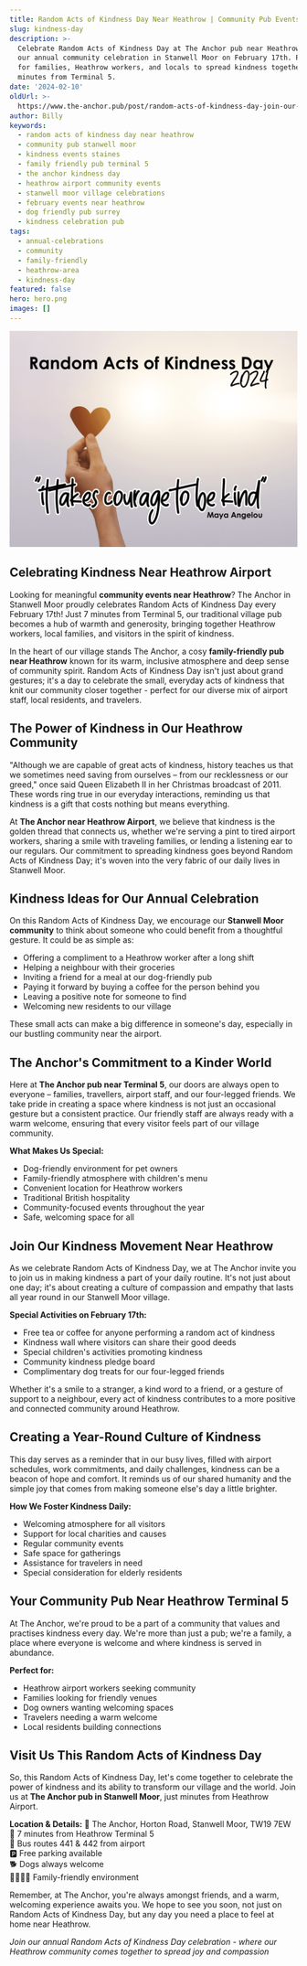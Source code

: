 ```yaml
---
title: Random Acts of Kindness Day Near Heathrow | Community Pub Events
slug: kindness-day
description: >-
  Celebrate Random Acts of Kindness Day at The Anchor pub near Heathrow. Join
  our annual community celebration in Stanwell Moor on February 17th. Perfect
  for families, Heathrow workers, and locals to spread kindness together. Just 7
  minutes from Terminal 5.
date: '2024-02-10'
oldUrl: >-
  https://www.the-anchor.pub/post/random-acts-of-kindness-day-join-our-village-celeb
author: Billy
keywords:
  - random acts of kindness day near heathrow
  - community pub stanwell moor
  - kindness events staines
  - family friendly pub terminal 5
  - the anchor kindness day
  - heathrow airport community events
  - stanwell moor village celebrations
  - february events near heathrow
  - dog friendly pub surrey
  - kindness celebration pub
tags:
  - annual-celebrations
  - community
  - family-friendly
  - heathrow-area
  - kindness-day
featured: false
hero: hero.png
images: []
---
```


![A hand holding up a brown heart cutout against a gradient sky background with 'Random Acts of Kindness Day 2024' written above and the quote 'It takes courage to be kind' by Maya Angelou below.](/content/blog/kindness-day/hero.png)

## Celebrating Kindness Near Heathrow Airport

Looking for meaningful **community events near Heathrow**? The Anchor in Stanwell Moor proudly celebrates Random Acts of Kindness Day every February 17th! Just 7 minutes from Terminal 5, our traditional village pub becomes a hub of warmth and generosity, bringing together Heathrow workers, local families, and visitors in the spirit of kindness.

In the heart of our village stands The Anchor, a cosy **family-friendly pub near Heathrow** known for its warm, inclusive atmosphere and deep sense of community spirit. Random Acts of Kindness Day isn't just about grand gestures; it's a day to celebrate the small, everyday acts of kindness that knit our community closer together - perfect for our diverse mix of airport staff, local residents, and travelers.

## The Power of Kindness in Our Heathrow Community

"Although we are capable of great acts of kindness, history teaches us that we sometimes need saving from ourselves – from our recklessness or our greed," once said Queen Elizabeth II in her Christmas broadcast of 2011. These words ring true in our everyday interactions, reminding us that kindness is a gift that costs nothing but means everything. 

At **The Anchor near Heathrow Airport**, we believe that kindness is the golden thread that connects us, whether we're serving a pint to tired airport workers, sharing a smile with traveling families, or lending a listening ear to our regulars. Our commitment to spreading kindness goes beyond Random Acts of Kindness Day; it's woven into the very fabric of our daily lives in Stanwell Moor.

## Kindness Ideas for Our Annual Celebration

On this Random Acts of Kindness Day, we encourage our **Stanwell Moor community** to think about someone who could benefit from a thoughtful gesture. It could be as simple as:

- Offering a compliment to a Heathrow worker after a long shift
- Helping a neighbour with their groceries
- Inviting a friend for a meal at our dog-friendly pub
- Paying it forward by buying a coffee for the person behind you
- Leaving a positive note for someone to find
- Welcoming new residents to our village

These small acts can make a big difference in someone's day, especially in our bustling community near the airport.

## The Anchor's Commitment to a Kinder World

Here at **The Anchor pub near Terminal 5**, our doors are always open to everyone – families, travellers, airport staff, and our four-legged friends. We take pride in creating a space where kindness is not just an occasional gesture but a consistent practice. Our friendly staff are always ready with a warm welcome, ensuring that every visitor feels part of our village community.

**What Makes Us Special:**
- Dog-friendly environment for pet owners
- Family-friendly atmosphere with children's menu
- Convenient location for Heathrow workers
- Traditional British hospitality
- Community-focused events throughout the year
- Safe, welcoming space for all

## Join Our Kindness Movement Near Heathrow

As we celebrate Random Acts of Kindness Day, we at The Anchor invite you to join us in making kindness a part of your daily routine. It's not just about one day; it's about creating a culture of compassion and empathy that lasts all year round in our Stanwell Moor village.

**Special Activities on February 17th:**
- Free tea or coffee for anyone performing a random act of kindness
- Kindness wall where visitors can share their good deeds
- Special children's activities promoting kindness
- Community kindness pledge board
- Complimentary dog treats for our four-legged friends

Whether it's a smile to a stranger, a kind word to a friend, or a gesture of support to a neighbour, every act of kindness contributes to a more positive and connected community around Heathrow.

## Creating a Year-Round Culture of Kindness

This day serves as a reminder that in our busy lives, filled with airport schedules, work commitments, and daily challenges, kindness can be a beacon of hope and comfort. It reminds us of our shared humanity and the simple joy that comes from making someone else's day a little brighter.

**How We Foster Kindness Daily:**
- Welcoming atmosphere for all visitors
- Support for local charities and causes
- Regular community events
- Safe space for gatherings
- Assistance for travelers in need
- Special consideration for elderly residents

## Your Community Pub Near Heathrow Terminal 5

At The Anchor, we're proud to be a part of a community that values and practises kindness every day. We're more than just a pub; we're a family, a place where everyone is welcome and where kindness is served in abundance. 

**Perfect for:**
- Heathrow airport workers seeking community
- Families looking for friendly venues
- Dog owners wanting welcoming spaces
- Travelers needing a warm welcome
- Local residents building connections

## Visit Us This Random Acts of Kindness Day

So, this Random Acts of Kindness Day, let's come together to celebrate the power of kindness and its ability to transform our village and the world. Join us at **The Anchor pub in Stanwell Moor**, just minutes from Heathrow Airport.

**Location & Details:**
📍 The Anchor, Horton Road, Stanwell Moor, TW19 7EW  
🚗 7 minutes from Heathrow Terminal 5  
🚌 Bus routes 441 & 442 from airport  
🅿️ Free parking available  
🐕 Dogs always welcome  
👨‍👩‍👧‍👦 Family-friendly environment  

Remember, at The Anchor, you're always amongst friends, and a warm, welcoming experience awaits you. We hope to see you soon, not just on Random Acts of Kindness Day, but any day you need a place to feel at home near Heathrow.

*Join our annual Random Acts of Kindness Day celebration - where our Heathrow community comes together to spread joy and compassion*
